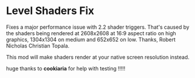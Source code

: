 # Level Shaders Fix
Fixes a major performance issue with 2.2 shader triggers.
That's caused by the shaders being rendered at 2608x2608 at 16:9 aspect ratio on high graphics,
1304x1304 on medium and 652x652 on low. Thanks, Robert Nicholas Christian Topala.

This mod will make shaders render at your native screen resolution instead.

huge thanks to **cookiaria** for help with testing !!!!!

